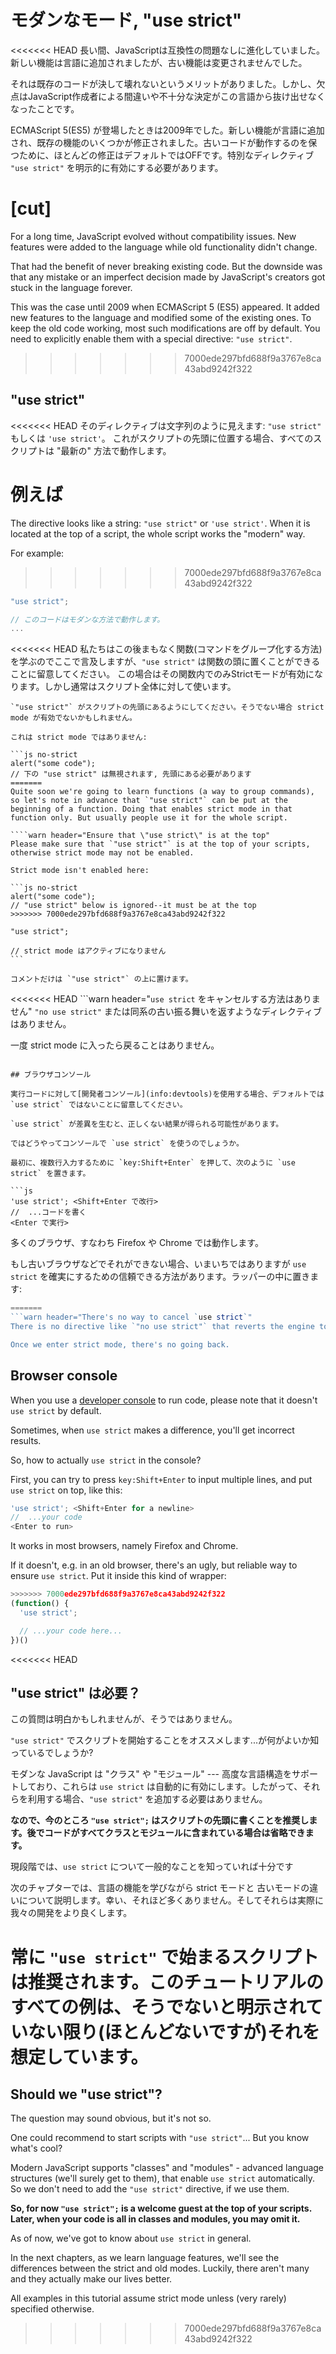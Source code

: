 # モダンなモード, "use strict"

<<<<<<< HEAD
長い間、JavaScriptは互換性の問題なしに進化していました。新しい機能は言語に追加されましたが、古い機能は変更されませんでした。

それは既存のコードが決して壊れないというメリットがありました。しかし、欠点はJavaScript作成者による間違いや不十分な決定がこの言語から抜け出せなくなったことです。

ECMAScript 5(ES5) が登場したときは2009年でした。新しい機能が言語に追加され、既存の機能のいくつかが修正されました。古いコードが動作するのを保つために、ほとんどの修正はデフォルトではOFFです。特別なディレクティブ `"use strict"` を明示的に有効にする必要があります。

[cut]
=======
For a long time, JavaScript evolved without compatibility issues. New features were added to the language while old functionality didn't change.

That had the benefit of never breaking existing code. But the downside was that any mistake or an imperfect decision made by JavaScript's creators got stuck in the language forever.

This was the case until 2009 when ECMAScript 5 (ES5) appeared. It added new features to the language and modified some of the existing ones. To keep the old code working, most such modifications are off by default. You need to explicitly enable them with a special directive: `"use strict"`.
>>>>>>> 7000ede297bfd688f9a3767e8ca43abd9242f322

## "use strict" 

<<<<<<< HEAD
そのディレクティブは文字列のように見えます: `"use strict"` もしくは `'use strict'`。 これがスクリプトの先頭に位置する場合、すべてのスクリプトは "最新の" 方法で動作します。

例えば
=======
The directive looks like a string: `"use strict"` or `'use strict'`. When it is located at the top of a script, the whole script works the "modern" way.

For example:
>>>>>>> 7000ede297bfd688f9a3767e8ca43abd9242f322

```js
"use strict";

// このコードはモダンな方法で動作します。
...
```

<<<<<<< HEAD
私たちはこの後まもなく関数(コマンドをグループ化する方法)を学ぶのでここで言及しますが、`"use strict"` は関数の頭に置くことができることに留意してください。
この場合はその関数内でのみStrictモードが有効になります。しかし通常はスクリプト全体に対して使います。

````warn header="\"use strict\" が先頭にあることを保証してください"
`"use strict"` がスクリプトの先頭にあるようにしてください。そうでない場合 strict mode が有効でないかもしれません。

これは strict mode ではありません:

```js no-strict
alert("some code");
// 下の "use strict" は無視されます, 先頭にある必要があります
=======
Quite soon we're going to learn functions (a way to group commands), so let's note in advance that `"use strict"` can be put at the beginning of a function. Doing that enables strict mode in that function only. But usually people use it for the whole script.

````warn header="Ensure that \"use strict\" is at the top"
Please make sure that `"use strict"` is at the top of your scripts, otherwise strict mode may not be enabled.

Strict mode isn't enabled here:

```js no-strict
alert("some code");
// "use strict" below is ignored--it must be at the top
>>>>>>> 7000ede297bfd688f9a3767e8ca43abd9242f322

"use strict";

// strict mode はアクティブになりません
```

コメントだけは `"use strict"` の上に置けます。
````

<<<<<<< HEAD
```warn header="`use strict` をキャンセルする方法はありません"
`"no use strict"` または同系の古い振る舞いを返すようなディレクティブはありません。

一度 strict mode に入ったら戻ることはありません。
```

## ブラウザコンソール

実行コードに対して[開発者コンソール](info:devtools)を使用する場合、デフォルトでは `use strict` ではないことに留意してください。

`use strict` が差異を生むと、正しくない結果が得られる可能性があります。

ではどうやってコンソールで `use strict` を使うのでしょうか。

最初に、複数行入力するために `key:Shift+Enter` を押して、次のように `use strict` を置きます。

```js
'use strict'; <Shift+Enter で改行>
//  ...コードを書く
<Enter で実行>
```

多くのブラウザ、すなわち Firefox や Chrome では動作します。


もし古いブラウザなどでそれができない場合、いまいちではありますが `use strict` を確実にするための信頼できる方法があります。ラッパーの中に置きます:

```js
=======
```warn header="There's no way to cancel `use strict`"
There is no directive like `"no use strict"` that reverts the engine to old behavior.

Once we enter strict mode, there's no going back.
```

## Browser console

When you use a [developer console](info:devtools) to run code, please note that it doesn't `use strict` by default.

Sometimes, when `use strict` makes a difference, you'll get incorrect results.

So, how to actually `use strict` in the console?

First, you can try to press `key:Shift+Enter` to input multiple lines, and put `use strict` on top, like this:

```js
'use strict'; <Shift+Enter for a newline>
//  ...your code
<Enter to run>
```

It works in most browsers, namely Firefox and Chrome.

If it doesn't, e.g. in an old browser, there's an ugly, but reliable way to ensure `use strict`. Put it inside this kind of wrapper:

```js
>>>>>>> 7000ede297bfd688f9a3767e8ca43abd9242f322
(function() {
  'use strict';

  // ...your code here...
})()
```

<<<<<<< HEAD
## "use strict" は必要？

この質問は明白かもしれませんが、そうではありません。

`"use strict"` でスクリプトを開始することをオススメします...が何がよいか知っているでしょうか?

モダンな JavaScript は "クラス" や "モジュール" --- 高度な言語構造をサポートしており、これらは `use strict` は自動的に有効にします。したがって、それらを利用する場合、`"use strict"` を追加する必要はありません。

**なので、今のところ `"use strict";` はスクリプトの先頭に書くことを推奨します。後でコードがすべてクラスとモジュールに含まれている場合は省略できます。**

現段階では、`use strict` について一般的なことを知っていれば十分です

次のチャプターでは、言語の機能を学びながら strict モードと 古いモードの違いについて説明します。幸い、それほど多くありません。そしてそれらは実際に我々の開発をより良くします。

常に `"use strict"` で始まるスクリプトは推奨されます。このチュートリアルのすべての例は、そうでないと明示されていない限り(ほとんどないですが)それを想定しています。
=======
## Should we "use strict"?

The question may sound obvious, but it's not so.

One could recommend to start scripts with `"use strict"`... But you know what's cool?

Modern JavaScript supports "classes" and "modules" - advanced language structures (we'll surely get to them), that enable `use strict` automatically. So we don't need to add the `"use strict"` directive, if we use them.

**So, for now `"use strict";` is a welcome guest at the top of your scripts. Later, when your code is all in classes and modules, you may omit it.**

As of now, we've got to know about `use strict` in general.

In the next chapters, as we learn language features, we'll see the differences between the strict and old modes. Luckily, there aren't many and they actually make our lives better.

All examples in this tutorial assume strict mode unless (very rarely) specified otherwise.
>>>>>>> 7000ede297bfd688f9a3767e8ca43abd9242f322
